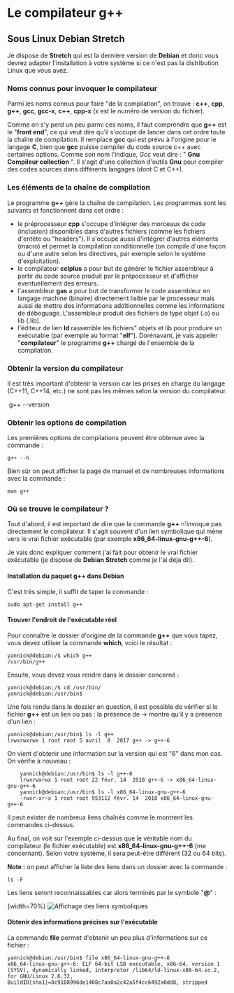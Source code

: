 # Le compilateur g++

## Sous Linux Debian Stretch

Je dispose de **Stretch** qui est la dernière version de **Debian** et donc vous devrez adapter l'installation à votre système si ce n'est pas la distribution Linux que vous avez.

### Noms connus pour invoquer le compilateur

Parmi les noms connus pour faire "de la compilation", on trouve :
**c++**, **cpp**, **g++**, **gcc**, **gcc-x**, **c++**, **cpp-x** (x est le numéro de version du fichier). 

Comme on s'y perd un peu parmi ces noms, il faut comprendre que **g++** est le "**front end**", ce qui veut dire qu'il s'occupe de lancer dans cet ordre toute la chaîne de compilation. Il remplace **gcc** qui est prévu à l'origine pour le langage **C**, bien que **gcc** puisse compiler du code source c++ avec certaines options. Comme son nom l'indique, *Gcc* veut dire : " **Gnu Compileur collection** ". Il s'agit d'une collection d'outils **Gnu** pour compiler des codes sources dans différents langages (dont C et C++). 

### Les éléments de la chaîne de compilation

Le programme **g++** gère la chaîne de compilation. Les programmes sont les suivants et fonctionnent dans cet ordre :
- le préprocesseur **cpp** s'occupe d'intégrer des morceaux de code (inclusion) disponibles dans d'autres fichiers (comme les fichiers d'entête ou "headers"). Il s'occupe aussi d'intégrer d'autres éléments (macro) et permet la compilation conditionnelle (on compile d'une façon ou d'une autre selon les directives, par exemple selon le système d'exploitation).
- le compilateur **cclplus** a pour but de générer le fichier assembleur à partir du code source produit par le prépocesseur et d'afficher éventuellement des erreurs.
- l'assembleur **gas** a pour but de transformer le code assembleur en langage machine (binaire) directement lisible par le processeur mais aussi de mettre des informations additionnelles comme les informations de déboguage. L'assembleur produit des fichiers de type objet (.o) ou lib (.lib).
- l'éditeur de lien **ld** rassemble les fichiers" objets et lib pour produire un exécutable (par exemple au format "**elf**").
Dorénavant, je vais appeler "**compilateur**" le programme **g++** chargé de l'ensemble de la compilation.

### Obtenir la version du compilateur

Il est très important d'obtenir la version car les prises en charge du langage (C++11, C++14, etc.) ne sont pas les mêmes selon la version du compilateur.

​    g++ --version

### Obtenir les options de compilation

Les premières options de compilations peuvent être obtenue avec la commande :

    g++ --h

Bien sûr on peut afficher la page de manuel et de nombreuses informations avec la commande :

    man g++

### Où se trouve le compilateur ?

Tout d'abord, il est important de dire que la commande **g++** n'invoque pas directement le compilateur. Il s'agit souvent d'un lien symbolique qui mène vers le vrai fichier exécutable (par exemple **x86_64-linux-gnu-g++-6**).

Je vais donc expliquer comment j'ai fait pour obtenir le vrai fichier exécutable (je dispose de **Debian Stretch**  comme je l'ai déja dit).

#### Installation du paquet g++ dans Debian

C'est très simple, il suffit de taper la commande :

    sudo apt-get install g++

#### Trouver l'endroit de l'exécutable réel
Pour  connaître le dossier d'origine de la commande **g++** que vous tapez, vous devez utiliser la commande **which**, voici le résultat :

    yannick@debian:/$ which g++
    /usr/bin/g++

Ensuite, vous devez vous rendre dans le dossier concerné :

    yannick@debian:/$ cd /usr/bin/
    yannick@debian:/usr/bin$

Une fois rendu dans le dossier en question,  il est possible de vérifier si le fichier **g++** est un lien ou pas : la présence de -> montre qu'il y a présence d'un lien :

    yannick@debian:/usr/bin$ ls -l g++
    lrwxrwxrwx 1 root root 5 avril  8  2017 g++ -> g++-6

On vient d'obtenir une information sur la version qui est "6" dans mon cas. On vérifie à nouveau :

        yannick@debian:/usr/bin$ ls -l g++-6
        lrwxrwxrwx 1 root root 22 févr. 14  2018 g++-6 -> x86_64-linux-gnu-g++-6
        yannick@debian:/usr/bin$ ls -l x86_64-linux-gnu-g++-6
        -rwxr-xr-x 1 root root 953112 févr. 14  2018 x86_64-linux-gnu-g++-6

Il peut exister de nombreux liens chaînés comme le montrent les commandes ci-dessus.

Au final, on voit sur l'exemple ci-dessus que le véritable nom du compilateur (le fichier exécutable) est **x86_64-linux-gnu-g++-6** (me concernant). Selon votre système, il sera peut-être différent (32 ou 64 bits).

**Note :**  on peut afficher la liste des liens dans un dossier avec la commande  :

    ls -F

Les liens seront reconnaissables car alors terminés par le symbole "**@**" :

{width=70%}
![Affichage des liens symboliques](images/chap1/compilateur/ls-F.png "Affichage des liens symboliques")



#### Obtenir des informations précises sur l'exécutable

La commande **file** permet d'obtenir un peu plus d'informations sur ce fichier :

    yannick@debian:/usr/bin$ file x86_64-linux-gnu-g++-6
    x86_64-linux-gnu-g++-6: ELF 64-bit LSB executable, x86-64, version 1 (SYSV), dynamically linked, interpreter /lib64/ld-linux-x86-64.so.2, for GNU/Linux 2.6.32, BuildID[sha1]=8c9108996de1408c7aa0a2c42a5f4cc6492a0dd8, stripped






